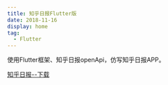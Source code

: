 ```yaml
---
title: 知乎日报Flutter版
date: 2018-11-16
display: home
tag:
  - Flutter
---
```


使用Flutter框架、知乎日报openApi，仿写知乎日报APP。

<!-- more -->


[知乎日报--下载](../../zhihuDaily-Flutter1.0.apk)

